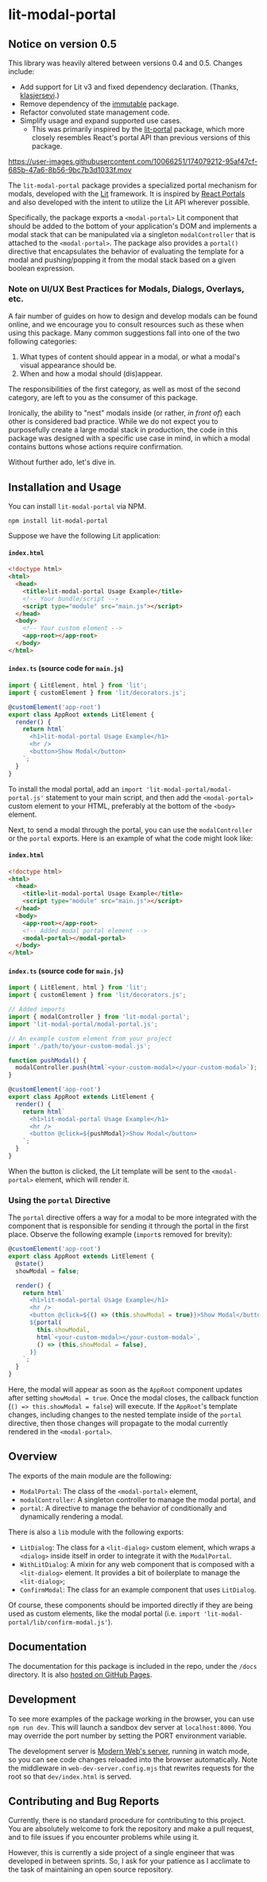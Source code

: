 # lit-modal-portal

## Notice on version 0.5

This library was heavily altered between versions 0.4 and 0.5.
Changes include:

- Add support for Lit v3 and fixed dependency declaration. (Thanks, [klasjersevi](https://github.com/klasjersevi).)
- Remove dependency of the [immutable](https://www.npmjs.com/package/immutable) package.
- Refactor convoluted state management code.
- Simplify usage and expand supported use cases.
  - This was primarily inspired by the [lit-portal](https://www.npmjs.com/package/lit-portal) package, which more closely resembles React's portal API than previous versions of this package.

https://user-images.githubusercontent.com/10066251/174079212-95af47cf-685b-47a6-8b56-9bc7b3d1033f.mov

The `lit-modal-portal` package provides a specialized portal mechanism for modals, developed with the [Lit](https://lit.dev) framework.
It is inspired by [React Portals](https://reactjs.org/docs/portals.html) and also developed with
the intent to utilize the Lit API wherever possible.

Specifically, the package exports a `<modal-portal>` Lit component that should be added to the bottom of your application's DOM
and implements a modal stack that can be manipulated via a singleton `modalController` that is attached to the `<modal-portal>`.
The package also provides a `portal()` directive that encapsulates the behavior of evaluating the template
for a modal and pushing/popping it from the modal stack based on a given boolean expression.

### Note on UI/UX Best Practices for Modals, Dialogs, Overlays, etc.

A fair number of guides on how to design and develop modals can be found online,
and we encourage you to consult resources such as these when using this package.
Many common suggestions fall into one of the two following categories:

1. What types of content should appear in a modal, or what a modal's visual appearance should be.
2. When and how a modal should (dis)appear.

The responsibilities of the first category, as well as most of the second category, are left to you
as the consumer of this package.

Ironically, the ability to "nest" modals inside (or rather, _in front of_) each other is considered bad practice.
While we do not expect you to purposefully create a large modal stack in production, the code in this package
was designed with a specific use case in mind, in which a modal contains buttons whose actions require confirmation.

Without further ado, let's dive in.

## Installation and Usage

You can install `lit-modal-portal` via NPM.

```
npm install lit-modal-portal
```

Suppose we have the following Lit application:

#### `index.html`

```html
<!doctype html>
<html>
  <head>
    <title>lit-modal-portal Usage Example</title>
    <!-- Your bundle/script -->
    <script type="module" src="main.js"></script>
  </head>
  <body>
    <!-- Your custom element -->
    <app-root></app-root>
  </body>
</html>
```

#### `index.ts` (source code for `main.js`)

```javascript
import { LitElement, html } from 'lit';
import { customElement } from 'lit/decorators.js';

@customElement('app-root')
export class AppRoot extends LitElement {
  render() {
    return html`
      <h1>lit-modal-portal Usage Example</h1>
      <hr />
      <button>Show Modal</button>
    `;
  }
}
```

To install the modal portal, add an `import 'lit-modal-portal/modal-portal.js'` statement to your main script,
and then add the `<modal-portal>` custom element to your HTML, preferably at the bottom of the `<body>` element.

Next, to send a modal through the portal, you can use the `modalController` or the `portal` exports.
Here is an example of what the code might look like:

#### `index.html`

```html
<!doctype html>
<html>
  <head>
    <title>lit-modal-portal Usage Example</title>
    <script type="module" src="main.js"></script>
  </head>
  <body>
    <app-root></app-root>
    <!-- Added modal portal element -->
    <modal-portal></modal-portal>
  </body>
</html>
```

#### `index.ts` (source code for `main.js`)

```javascript
import { LitElement, html } from 'lit';
import { customElement } from 'lit/decorators.js';

// Added imports
import { modalController } from 'lit-modal-portal';
import 'lit-modal-portal/modal-portal.js';

// An example custom element from your project
import './path/to/your-custom-modal.js';

function pushModal() {
  modalController.push(html`<your-custom-modal></your-custom-modal>`);
}

@customElement('app-root')
export class AppRoot extends LitElement {
  render() {
    return html`
      <h1>lit-modal-portal Usage Example</h1>
      <hr />
      <button @click=${pushModal}>Show Modal</button>
    `;
  }
}
```

When the button is clicked, the Lit template will be sent to the `<modal-portal>` element, which will render it.

### Using the `portal` Directive

The `portal` directive offers a way for a modal to be more integrated with the component that is responsible
for sending it through the portal in the first place.
Observe the following example (`import`s removed for brevity):

```javascript
@customElement('app-root')
export class AppRoot extends LitElement {
  @state()
  showModal = false;

  render() {
    return html`
      <h1>lit-modal-portal Usage Example</h1>
      <hr />
      <button @click=${() => (this.showModal = true)}>Show Modal</button>
      ${portal(
        this.showModal,
        html`<your-custom-modal></your-custom-modal>`,
        () => (this.showModal = false),
      )}
    `;
  }
}
```

Here, the modal will appear as soon as the `AppRoot` component updates after setting `showModal = true`.
Once the modal closes, the callback function (`() => this.showModal = false`) will execute.
If the `AppRoot`'s template changes, including changes to the nested template inside of the `portal` directive,
then those changes will propagate to the modal currently rendered in the `<modal-portal>`.

## Overview

The exports of the main module are the following:

- `ModalPortal`: The class of the `<modal-portal>` element,
- `modalController`: A singleton controller to manage the modal portal, and
- `portal`: A directive to manage the behavior of conditionally and dynamically rendering a modal.

There is also a `lib` module with the following exports:

- `LitDialog`:
  The class for a `<lit-dialog>` custom element,
  which wraps a `<dialog>` inside itself in order to integrate it with the `ModalPortal`.
- `WithLitDialog`:
  A mixin for any web component that is composed with a `<lit-dialog>` element.
  It provides a bit of boilerplate to manage the `<lit-dialog>`;
- `ConfirmModal`: The class for an example component that uses `LitDialog`.

Of course, these components should be imported directly if they are being used as custom elements,
like the modal portal (i.e. `import 'lit-modal-portal/lib/confirm-modal.js'`).

## Documentation

The documentation for this package is included in the repo, under the `/docs` directory.
It is also [hosted on GitHub Pages](https://nicholas-wilcox.github.io/lit-modal-portal/index.html).

## Development

To see more examples of the package working in the browser, you can use `npm run dev`.
This will launch a sandbox dev server at `localhost:8000`.
You may override the port number by setting the PORT environment variable.

The development server is [Modern Web's server](https://modern-web.dev/docs/dev-server/overview/),
running in watch mode, so you can see code changes reloaded into the browser automatically.
Note the middleware in `web-dev-server.config.mjs` that rewrites requests for the root so that `dev/index.html` is served.

## Contributing and Bug Reports

Currently, there is no standard procedure for contributing to this project.
You are absolutely welcome to fork the repository and make a pull request,
and to file issues if you encounter problems while using it.

However, this is currently a side project of a single engineer that was developed in between sprints.
So, I ask for your patience as I acclimate to the task of maintaining an open source repository.
